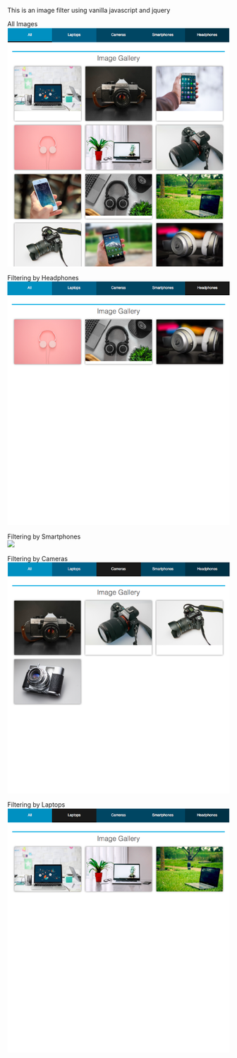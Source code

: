 This is an image filter using vanilla javascript and jquery 

All Images  <br />
![](/img/allPictures.png) <br />

Filtering by Headphones <br />
![](/img/Headphones.png) 

Filtering by Smartphones <br />
![](/img/smartphones.png) <br />

Filtering by Cameras  <br />
![](/img/cameras.png)

Filtering by Laptops  <br />
![](/img/laptops.png)
